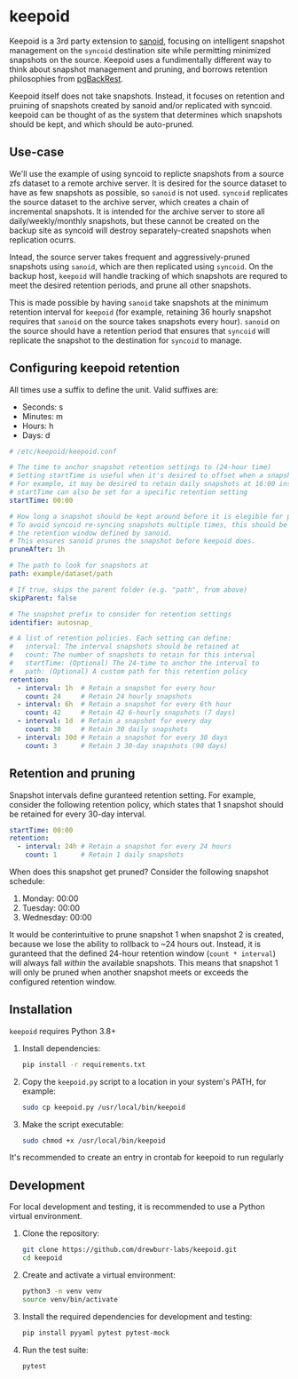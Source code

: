# keepoid

Keepoid is a 3rd party extension to [sanoid](https://github.com/jimsalterjrs/sanoid), focusing on intelligent snapshot management on the `syncoid` destination site while permitting minimized snapshots on the source. Keepoid uses a fundimentally different way to think about snapshot management and pruning, and borrows retention philosophies from [pgBackRest](https://github.com/pgbackrest/pgbackrest).

Keepoid itself does not take snapshots. Instead, it focuses on retention and pruining of snapshots created by sanoid and/or replicated with syncoid. keepoid can be thought of as the system that determines which snapshots should be kept, and which should be auto-pruned.

## Use-case

We'll use the example of using syncoid to replicte snapshots from a source zfs dataset to a remote archive server. It is desired for the source dataset to have as few snapshots as possible, so `sanoid` is not used. `syncoid` replicates the source dataset to the archive server, which creates a chain of incremental snapshots. It is intended for the archive server to store all daily/weekly/monthly snapshots, but these cannot be created on the backup site as syncoid will destroy separately-created snapshots when replication ocurrs.

Intead, the source server takes frequent and aggressively-pruned snapshots using `sanoid`, which are then replicated using `syncoid`. On the backup host, `keepoid` will handle tracking of which snapshots are requred to meet the desired retention periods, and prune all other snapshots.

This is made possible by having `sanoid` take snapshots at the minimum retention interval for `keepoid` (for example, retaining 36 hourly snapshot requires that `sanoid` on the source takes snapshots every hour). `sanoid` on the source should have a retention period that ensures that `syncoid` will replicate the snapshot to the destination for `syncoid` to manage.

## Configuring keepoid retention

All times use a suffix to define the unit. Valid suffixes are:

- Seconds: s
- Minutes: m
- Hours: h
- Days: d

```yaml
# /etc/keepoid/keepoid.conf

# The time to anchor snapshot retention settings to (24-hour time)
# Setting startTime is useful when it's desired to offset when a snapshot should be retained
# For example, it may be desired to retain daily snapshots at 16:00 instead of 00:00
# startTime can also be set for a specific retention setting
startTime: 00:00

# How long a snapshot should be kept around before it is elegible for pruning.
# To avoid syncoid re-syncing snapshots multiple times, this should be at least
# the retention window defined by sanoid.
# This ensures sanoid prunes the snapshot before keepoid does.
pruneAfter: 1h

# The path to look for snapshots at
path: example/dataset/path

# If true, skips the parent folder (e.g. "path", from above)
skipParent: false

# The snapshot prefix to consider for retention settings
identifier: autosnap_

# A list of retention policies. Each setting can define:
#   interval: The interval snapshots should be retained at
#   count: The number of snapshots to retain for this interval
#   startTime: (Optional) The 24-time to anchor the interval to
#   path: (Optional) A custom path for this retention policy
retention:
  - interval: 1h  # Retain a snapshot for every hour
    count: 24     # Retain 24 hourly snapshots
  - interval: 6h  # Retain a snapshot for every 6th hour
    count: 42     # Retain 42 6-hourly snapshots (7 days)
  - interval: 1d  # Retain a snapshot for every day
    count: 30     # Retain 30 daily snapshots
  - interval: 30d # Retain a snapshot for every 30 days
    count: 3      # Retain 3 30-day snapshots (90 days)
```

## Retention and pruning

Snapshot intervals define guranteed retention setting. For example, consider the following retention policy, which states that 1 snapshot should be retained for every 30-day interval.

```yaml
startTime: 00:00
retention:
  - interval: 24h # Retain a snapshot for every 24 hours
    count: 1      # Retain 1 daily snapshots
```

When does this snapshot get pruned? Consider the following snapshot schedule:

1. Monday: 00:00
2. Tuesday: 00:00
3. Wednesday: 00:00

It would be conterintuitive to prune snapshot 1 when snapshot 2 is created, because we lose the ability to rollback to ~24 hours out. Instead, it is guranteed that the defined 24-hour retention window (`count * interval`) will always fall *within* the available snapshots. This means that snapshot 1 will only be pruned when another snapshot meets or exceeds the configured retention window.

## Installation

`keepoid` requires Python 3.8+

1. Install dependencies:

    ```bash
    pip install -r requirements.txt
    ```

2. Copy the `keepoid.py` script to a location in your system's PATH, for example:

    ```bash
    sudo cp keepoid.py /usr/local/bin/keepoid
    ```

3. Make the script executable:

    ```bash
    sudo chmod +x /usr/local/bin/keepoid
    ```

It's recommended to create an entry in crontab for keepoid to run regularly

## Development

For local development and testing, it is recommended to use a Python virtual environment.

1. Clone the repository:

    ```bash
    git clone https://github.com/drewburr-labs/keepoid.git
    cd keepoid
    ```

2. Create and activate a virtual environment:

    ```bash
    python3 -m venv venv
    source venv/bin/activate
    ```

3. Install the required dependencies for development and testing:

    ```bash
    pip install pyyaml pytest pytest-mock
    ```

4. Run the test suite:

    ```bash
    pytest
    ```
